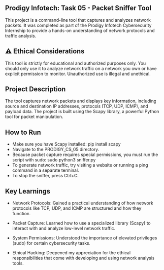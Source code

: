 ## Prodigy Infotech: Task 05 - Packet Sniffer Tool

This project is a command-line tool that captures and analyzes network packets. It was completed as part of the Prodigy Infotech Cybersecurity Internship to provide a hands-on understanding of network protocols and traffic analysis.

## ⚠️ Ethical Considerations

This tool is strictly for educational and authorized purposes only. You should only use it to analyze network traffic on a network you own or have explicit permission to monitor. Unauthorized use is illegal and unethical.

## Project Description

The tool captures network packets and displays key information, including source and destination IP addresses, protocols (TCP, UDP, ICMP), and payload data. The project is built using the Scapy library, a powerful Python tool for packet manipulation.

## How to Run
- Make sure you have Scapy installed:
pip install scapy
- Navigate to the PRODIGY_CS_05 directory.
- Because packet capture requires special permissions, you must run the script with sudo:
sudo python3 sniffer.py
- To generate network traffic, try visiting a website or running a ping command in a separate terminal.
- To stop the sniffer, press Ctrl+C.

## Key Learnings

- Network Protocols: Gained a practical understanding of how network protocols like TCP, UDP, and ICMP are structured and how they function.

- Packet Capture: Learned how to use a specialized library (Scapy) to interact with and analyze low-level network traffic.

- System Permissions: Understood the importance of elevated privileges (sudo) for certain cybersecurity tasks.

- Ethical Hacking: Deepened my appreciation for the ethical responsibilities that come with developing and using network analysis tools.
